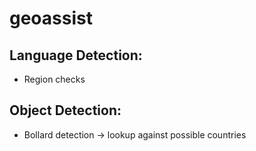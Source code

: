# geoassist

## Language Detection:
- Region checks

## Object Detection:
- Bollard detection -> lookup against possible countries
